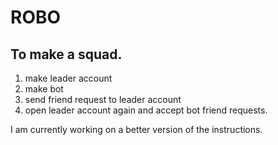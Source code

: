 # ROBO


## To make a squad.
1. make leader account
2. make bot
3. send friend request to leader account
4. open leader account again and accept bot friend requests.


I am currently working on a better version of the instructions. 
